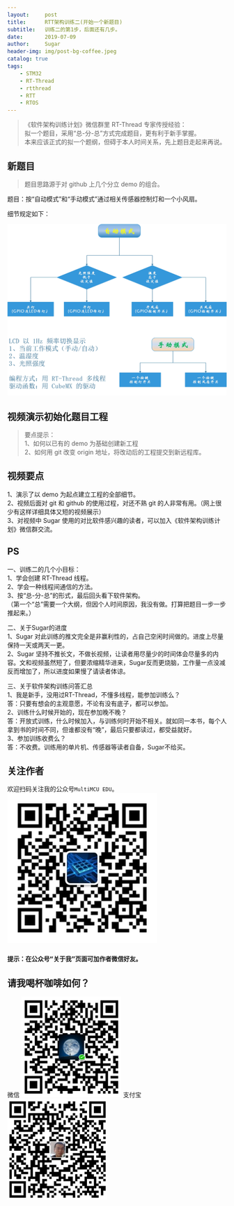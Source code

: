 ```yaml
---
layout:     post
title:      RTT架构训练二(开始一个新题目)
subtitle:   训练二的第1步，后面还有几步。
date:       2019-07-09
author:     Sugar
header-img: img/post-bg-coffee.jpeg
catalog: true
tags:
    - STM32
    - RT-Thread
    - rtthread
    - RTT
    - RTOS
---
```


> 《软件架构训练计划》微信群里 RT-Thread 专家传授经验：<br>
> 拟一个题目，采用“总-分-总”方式完成题目，更有利于新手掌握。<br>
> 本来应该正式的拟一个题纲，但碍于本人时间关系，先上题目走起来再说。

新题目
---
> 题目思路源于对 github 上几个分立 demo 的组合。

题目：按“自动模式”和“手动模式”通过相关传感器控制灯和一个小风扇。

细节规定如下：

![](https://github.com/SuWeipeng/img/raw/master/12_RT-Thread/%E8%AE%AD%E7%BB%83%E9%A2%98%E7%9B%AE_1.jpg)

视频演示初始化题目工程
---
> 要点提示：<br>
> 1、如何以已有的 demo 为基础创建新工程<br>
> 2、如何用 git 改变 origin 地址，将改动后的工程提交到新远程库。


视频要点
---
1、演示了以 demo 为起点建立工程的全部细节。<br>
2、视频后面对 git 和 github 的使用过程，对还不熟 git 的人非常有用。（网上很少有这样详细具体又短的视频展示）<br>
3、对视频中 Sugar 使用的对比软件感兴趣的读者，可以加入《软件架构训练计划》微信群交流。

PS
---
一、训练二的几个小目标：<br>
1、学会创建 RT-Thread 线程。<br>
2、学会一种线程间通信的方法。<br>
3、按“总-分-总”的形式，最后回头看下软件架构。<br>
（第一个“总”需要一个大纲，但因个人时间原因，我没有做。打算把题目一步一步推起来。）

二、关于Sugar的进度<br>
1、Sugar 对此训练的推文完全是非赢利性的，占自己空闲时间做的。进度上尽量保持一天或两天一更。<br>
2、Sugar 坚持不推长文，不做长视频，让读者用尽量少的时间体会尽量多的内容。文和视频虽然短了，但要浓缩精华进来，Sugar反而更烧脑，工作量一点没减反而增加了，所以进度如果慢了请读者体谅。<br>

三、关于软件架构训练问答汇总<br>
1、我是新手，没用过RT-Thread，不懂多线程，能参加训练么？<br>
答：只要有想会的主观意愿，不论有没有底子，都可以参加。<br>
2、训练什么时候开始的，现在参加晚不晚？<br>
答：开放式训练，什么时候加入，与训练何时开始不相关。就如同一本书，每个人拿到书的时间不同，但谁都没有“晚”，最后只要都读过，都受益就好。<br>
3、参加训练收费么？<br>
答：不收费。训练用的单片机、传感器等读者自备，Sugar不给买。<br>

关注作者
---
欢迎扫码关注我的公众号`MultiMCU EDU`。
![](https://github.com/SuWeipeng/img/raw/master/gongzonghao.jpg)
### `提示：在公众号“关于我”页面可加作者微信好友。`

请我喝杯咖啡如何？
---
微信
![weixinfukuan](https://github.com/SuWeipeng/img/raw/master/weixinfukuan.jpg)
支付宝
![zhifubaofukuan](https://github.com/SuWeipeng/img/raw/master/zhifubaofukuan.jpg)